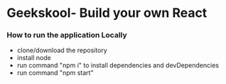 # Geekskool- Build your own React

### How to run the application Locally

* clone/download the repository
* install node
* run command "npm i" to install dependencies and devDependencies
* run command "npm start" 

